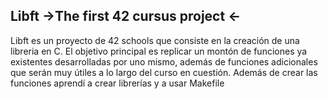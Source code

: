 ## Libft ->The first 42 cursus project <-
Libft es un proyecto de 42 schools que consiste en la creación de una libreria en C.
El objetivo principal es replicar un montón de funciones ya existentes desarrolladas por uno mismo, además de      funciones adicionales que serán muy útiles a lo largo del curso en cuestión. Además de crear las funciones         aprendí a crear librerías y a usar Makefile
